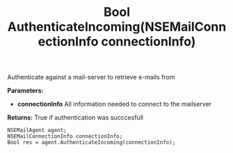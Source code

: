 ﻿---
uid: crmscript_ref_NSEMailAgent_AuthenticateIncoming
title: Bool AuthenticateIncoming(NSEMailConnectionInfo connectionInfo)
intellisense: NSEMailAgent.AuthenticateIncoming
keywords: NSEMailAgent, AuthenticateIncoming
so.topic: reference
---

Authenticate against a mail-server to retrieve e-mails from

**Parameters:**
 - **connectionInfo** All information needed to connect to the mailserver

**Returns:** True if authentication was succcesfull

```crmscript
NSEMailAgent agent;
NSEMailConnectionInfo connectionInfo;
Bool res = agent.AuthenticateIncoming(connectionInfo);
```

